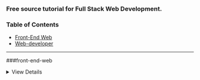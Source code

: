### Free source tutorial for Full Stack Web Development.

### Table of Contents

* [Front-End Web](#front-end-web)
* [Web-developer](#Web-developer)

---

###front-end-web

<details>
  <summary>View Details</summary>
  
  
Master the skills required to become a Front-End Web Developer, and start
building beautiful, responsive websites optimized for mobile and desktop
performance.
  
  <details>